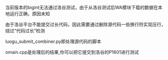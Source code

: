 <p>当前版本的bigint无法通过洛谷测试，由于从洛谷测试后WA模块下载的数据在本地运行正确，原因未知<p>
<p>由于洛谷平台不能提交过长代码，因此需要通过删除源代码一些换行符实现压行，绕过“代码过长”检测<p>
<p>luogu_submit_combiner.py即处理源代码的脚本<p>
<p>omain.cpp是处理后的结果,你可以把它提交到洛谷的P1601进行测试<p>
